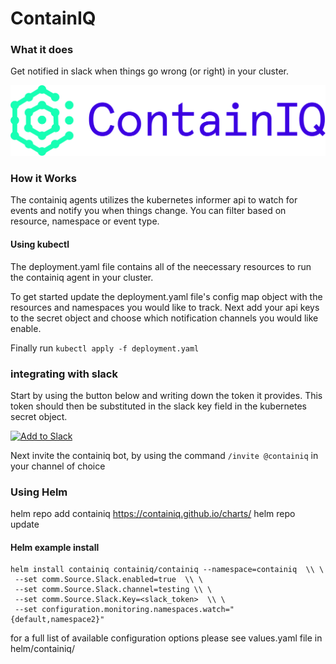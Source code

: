 # ContainIQ

### What it does 
Get notified in slack when things go wrong (or right) in your cluster. 

![Alt text](logo.png "Title")

### How it Works
The containiq agents utilizes the kubernetes informer api to watch for events 
and notify you when things change. You can filter based on resource, namespace or event type. 

#### Using kubectl 
The deployment.yaml file contains all of the neecessary resources to run 
the containiq agent in your cluster. 

To get started update the deployment.yaml file's config map object with the resources and namespaces you would like to track. Next add your api keys to the 
secret object and choose which notification channels you would like enable. 

Finally run `kubectl apply -f deployment.yaml `
### integrating with slack 
Start by using the button below and writing down the token it provides. This token should then be substituted in the slack key field in the kubernetes secret object. <br> 

<a href="https://slack.com/oauth/v2/authorize?client_id=1494122840611.1544827505748&scope=chat:write&user_scope="><img alt="Add to Slack" height="40" width="139" src="https://platform.slack-edge.com/img/add_to_slack.png" srcSet="https://platform.slack-edge.com/img/add_to_slack.png 1x, https://platform.slack-edge.com/img/add_to_slack@2x.png 2x" /></a>

Next invite the containiq bot, by using the command `/invite @containiq` in your channel of choice 

### Using Helm 
helm repo add containiq https://containiq.github.io/charts/
helm repo update
#### Helm example install 
```
helm install containiq containiq/containiq --namespace=containiq  \\ \
 --set comm.Source.Slack.enabled=true  \\ \
 --set comm.Source.Slack.channel=testing \\ \
 --set comm.Source.Slack.Key=<slack_token>  \\ \
 --set configuration.monitoring.namespaces.watch="{default,namespace2}" 
 ```
 
for a full list of available configuration options please see values.yaml file in helm/containiq/




 
